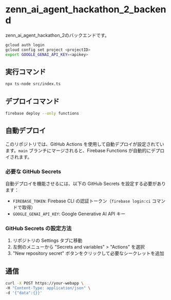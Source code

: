 # zenn_ai_agent_hackathon_2_backend
zenn_ai_agent_hackathon_2のバックエンドです。

```bash
gcloud auth login
gcloud config set project <projectID>
export GOOGLE_GENAI_API_KEY=<apikey>
```

## 実行コマンド

```bash
npx ts-node src/index.ts
```

## デプロイコマンド

```bash
firebase deploy --only functions
```

## 自動デプロイ

このリポジトリでは、GitHub Actions を使用して自動デプロイが設定されています。`main` ブランチにマージされると、Firebase Functions が自動的にデプロイされます。

### 必要な GitHub Secrets

自動デプロイを機能させるには、以下の GitHub Secrets を設定する必要があります：

- `FIREBASE_TOKEN`: Firebase CLI の認証トークン（`firebase login:ci` コマンドで取得）
- `GOOGLE_GENAI_API_KEY`: Google Generative AI API キー

### GitHub Secrets の設定方法

1. リポジトリの Settings タブに移動
2. 左側のメニューから "Secrets and variables" > "Actions" を選択
3. "New repository secret" ボタンをクリックして必要なシークレットを追加

## 通信

```bash
curl -X POST https://your-webapp \
-H "Content-Type: application/json" \
-d '{"data":{}}'
```
